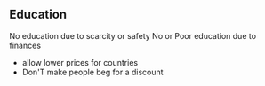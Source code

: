 ## Education

No education due to scarcity or safety
No or Poor education due to finances

- allow lower prices for countries
- Don'T make people beg for a discount
